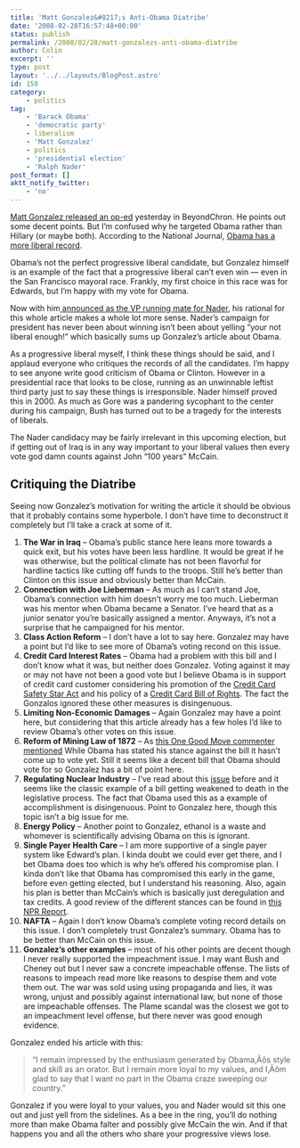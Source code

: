 ```yaml
---
title: 'Matt Gonzalez&#8217;s Anti-Obama Diatribe'
date: '2008-02-28T16:57:48+00:00'
status: publish
permalink: /2008/02/28/matt-gonzalezs-anti-obama-diatribe
author: Colin
excerpt: ''
type: post
layout: '../../layouts/BlogPost.astro'
id: 158
category:
    - politics
tag:
    - 'Barack Obama'
    - 'democratic party'
    - liberalism
    - 'Matt Gonzalez'
    - politics
    - 'presidential election'
    - 'Ralph Nader'
post_format: []
aktt_notify_twitter:
    - 'no'
---
```

[Matt Gonzalez released an op-ed](https://www.beyondchron.org/articles/The_Obama_Craze_Count_Me_Out_5413.html) yesterday in BeyondChron. He points out some decent points. But I’m confused why he targeted Obama rather than Hillary (or maybe both). According to the National Journal, [Obama has a more liberal record](https://nj.nationaljournal.com/voteratings/).

Obama’s not the perfect progressive liberal candidate, but Gonzalez himself is an example of the fact that a progressive liberal can’t even win — even in the San Francisco mayoral race. Frankly, my first choice in this race was for Edwards, but I’m happy with my vote for Obama.

Now with him[ announced as the VP running mate for Nader](https://www.sfgate.com/cgi-bin/article.cgi?f=/c/a/2008/02/28/BAO5VAQFG.DTL&type=politics), his rational for this whole article makes a whole lot more sense. Nader’s campaign for president has never been about winning isn’t been about yelling “your not liberal enough!” which basically sums up Gonzalez’s article about Obama.

As a progressive liberal myself, I think these things should be said, and I applaud everyone who critiques the records of all the candidates. I’m happy to see anyone write good criticism of Obama or Clinton. However in a presidential race that looks to be close, running as an unwinnable leftist third party just to say these things is irresponsible. Nader himself proved this in 2000. As much as Gore was a pandering sycophant to the center during his campaign, Bush has turned out to be a tragedy for the interests of liberals.

The Nader candidacy may be fairly irrelevant in this upcoming election, but if getting out of Iraq is in any way important to your liberal values then every vote god damn counts against John “100 years” McCain.

Critiquing the Diatribe
-----------------------

Seeing now Gonzalez’s motivation for writing the article it should be obvious that it probably contains some hyperbole. I don’t have time to deconstruct it completely but I’ll take a crack at some of it.

1. **The War in Iraq** – Obama’s public stance here leans more towards a quick exit, but his votes have been less hardline. It would be great if he was otherwise, but the political climate has not been flavorful for hardline tactics like cutting off funds to the troops. Still he’s better than Clinton on this issue and obviously better than McCain.
2. **Connection with Joe Lieberman** – As much as I can’t stand Joe, Obama’s connection with him doesn’t worry me too much. Lieberman was his mentor when Obama became a Senator. I’ve heard that as a junior senator you’re basically assigned a mentor. Anyways, it’s not a surprise that he campaigned for his mentor.
3. **Class Action Reform** – I don’t have a lot to say here. Gonzalez may have a point but I’d like to see more of Obama’s voting recond on this issue.
4. **Credit Card Interest Rates** – Obama had a problem with this bill and I don’t know what it was, but neither does Gonzalez. Voting against it may or may not have not been a good vote but I believe Obama is in support of credit card customer considering his promotion of the [Credit Card Safety Star Act](https://obama.senate.gov/press/071205-wyden_obama_int/) and his policy of a [Credit Card Bill of Rights](https://www.barackobama.com/issues/economy/#credit-cards). The fact the Gonzalos ignored these other measures is disingenuous.
5. **Limiting Non-Economic Damages** – Again Gonzalez may have a point here, but considering that this article already has a few holes I’d like to review Obama’s other votes on this issue.
6. **Reform of Mining Law of 1872** – As [this One Good Move commenter mentioned](https://onegoodmove.org/1gm/1gmarchive/2008/02/the_mining_law.html#comment-113933) While Obama has stated his stance against the bill it hasn’t come up to vote yet. Still it seems like a decent bill that Obama should vote for so Gonzalez has a bit of point here.
7. **Regulating Nuclear Industry** – I’ve read about this [issue](https://www.nytimes.com/2008/02/03/us/politics/03exelon.html) before and it seems like the classic example of a bill getting weakened to death in the legislative process. The fact that Obama used this as a example of accomplishment is disingenuous. Point to Gonzalez here, though this topic isn’t a big issue for me.
8. **Energy Policy** – Another point to Gonzalez, ethanol is a waste and whomever is scientifically advising Obama on this is ignorant.
9. **Single Payer Health Care** – I am more supportive of a single payer system like Edward’s plan. I kinda doubt we could ever get there, and I bet Obama does too which is why he’s offered his compromise plan. I kinda don’t like that Obama has compromised this early in the game, before even getting elected, but I understand his reasoning. Also, again his plan is better than McCain’s which is basically just deregulation and tax credits. A good review of the different stances can be found in [this NPR Report](https://www.npr.org/templates/story/story.php?storyId=18910326).
10. **NAFTA**  – Again I don’t know Obama’s complete voting record details on this issue. I don’t completely trust Gonzalez’s summary. Obama has to be better than McCain on this issue.
11. **Gonzalez’s other examples** – most of his other points are decent though I never really supported the impeachment issue. I may want Bush and Cheney out but I never saw a concrete impeachable offense. The lists of reasons to impeach read more like reasons to despise them and vote them out. The war was sold using using propaganda and lies, it was wrong, unjust and possibly against international law, but none of those are impeachable offenses. The Plame scandal was the closest we got to an impeachment level offense, but there never was good enough evidence.

Gonzalez ended his article with this:

> “I remain impressed by the enthusiasm generated by Obama‚Äôs style and skill as an orator. But I remain more loyal to my values, and I‚Äôm glad to say that I want no part in the Obama craze sweeping our country.”

Gonzalez if you were loyal to your values, you and Nader would sit this one out and just yell from the sidelines. As a bee in the ring, you’ll do nothing more than make Obama falter and possibly give McCain the win. And if that happens you and all the others who share your progressive views lose.